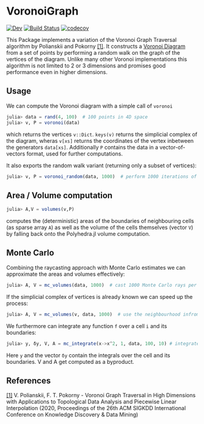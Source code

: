 # VoronoiGraph

[![Dev](https://img.shields.io/badge/docs-dev-blue.svg)](https://axsk.github.io/VoronoiGraph.jl/dev)
[![Build Status](https://github.com/axsk/VoronoiGraph.jl/workflows/CI/badge.svg)](https://github.com/axsk/VoronoiGraph.jl/actions)
[![codecov](https://codecov.io/gh/axsk/VoronoiGraph.jl/branch/main/graph/badge.svg?token=OYHZKYOE2H)](https://codecov.io/gh/axsk/VoronoiGraph.jl)

This Package implements a variation of the Voronoi Graph Traversal algorithm by Polianskii and Pokorny [\[1\]](https://dl.acm.org/doi/10.1145/3394486.3403266).
It constructs a [Voronoi Diagram](https://en.wikipedia.org/wiki/Voronoi_diagram) from a set of points by performing a random walk on the graph of the vertices of the diagram.
Unlike many other Voronoi implementations this algorithm is not limited to 2 or 3 dimensions and promises good performance even in higher dimensions.

## Usage
We can compute the Voronoi diagram with a simple call of `voronoi`
```julia
julia> data = rand(4, 100)  # 100 points in 4D space
julia> v, P = voronoi(data)
```
which returns the vertices `v::Dict`. `keys(v)` returns the simplicial complex of the diagram,
wheras `v[xs]` returns the coordinates of the vertex inbetween the generators `data[xs]`.
Additionally `P` contains the data in a vector-of-vectors format, used for further computations.

It also exports the random walk variant (returning only a subset of vertices):
```julia
julia> v, P = voronoi_random(data, 1000)  # perform 1000 iterations of the random walk
```

## Area / Volume computation
```julia
julia> A,V = volumes(v,P)
```
computes the (deterministic) areas of the boundaries of neighbouring cells (as sparse array `A`)
as well as the volume of the cells themselves (vector `V`) by falling back onto the Polyhedra.jl volume computation.


## Monte Carlo
Combining the raycasting approach with Monte Carlo estimates we can approximate the areas and volumes effectively:
```julia
julia> A, V = mc_volumes(data, 1000)  # cast 1000 Monte Carlo rays per cell
```

If the simplicial complex of vertices is already known we can speed up the process:
```julia
julia> A, V = mc_volumes(v, data, 1000)  # use the neighbourhood infromation contained in v
```

We furthermore can integrate any function `f` over a cell `i` and its boundaries:
```julia
julia> y, δy, V, A = mc_integrate(x->x^2, 1, data, 100, 10) # integrate cell 1 with 100 boundary and 100*10 volume samples
```
Here `y` and the vector `δy` contain the integrals over the cell and its boundaries. V and A get computed as a byproduct.

## References
[\[1\]](https://dl.acm.org/doi/10.1145/3394486.3403266) V. Polianskii, F. T. Pokorny - Voronoi Graph Traversal in High Dimensions with Applications to Topological Data Analysis and Piecewise Linear Interpolation (2020, Proceedings of the 26th ACM SIGKDD International Conference on Knowledge Discovery & Data Mining)
